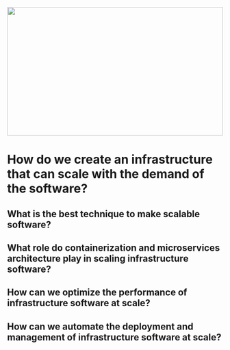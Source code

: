 <img src="https://i.postimg.cc/9fVwvVSR/image.gif" width="100%" height="300px"/>

# How do we create an infrastructure that can scale with the demand of the software?



## What is the best technique to make scalable software?

## What role do containerization and microservices architecture play in scaling infrastructure software?

## How can we optimize the performance of infrastructure software at scale?

## How can we automate the deployment and management of infrastructure software at scale?





